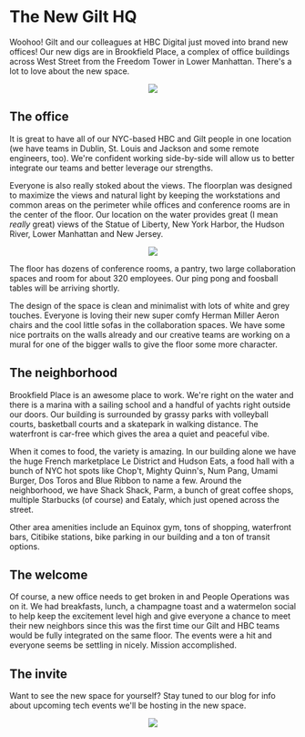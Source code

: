 # The New Gilt HQ 

Woohoo! Gilt and our colleagues at HBC Digital just moved into brand new offices! Our new digs are in Brookfield Place, a complex of office buildings across West Street from the Freedom Tower in Lower Manhattan. There's a lot to love about the new space. 

<p align="center">
<img src="http://i.imgur.com/hos6HZw.jpg">
</p>

## The office

It is great to have all of our NYC-based HBC and Gilt people in one location (we have teams in Dublin, St. Louis and Jackson and some remote engineers, too). We're confident working side-by-side will allow us to better integrate our teams and better leverage our strengths.

Everyone is also really stoked about the views. The floorplan was designed to maximize the views and natural light by keeping the workstations and common areas on the perimeter while offices and conference rooms are in the center of the floor. Our location on the water provides great (I mean _really_ great) views of the Statue of Liberty, New York Harbor, the Hudson River, Lower Manhattan and New Jersey. 

<p align="center">
  <img src="http://i.imgur.com/6WYb4lt.jpg">
</p>

The floor has dozens of conference rooms, a pantry, two large collaboration spaces and room for about 320 employees. Our ping pong and foosball tables will be arriving shortly. 

The design of the space is clean and minimalist with lots of white and grey touches. Everyone is loving their new super comfy Herman Miller Aeron chairs and the cool little sofas in the collaboration spaces. We have some nice portraits on the walls already and our creative teams are working on a mural for one of the bigger walls to give the floor some more character.

## The neighborhood 

Brookfield Place is an awesome place to work. We're right on the water and there is a marina with a sailing school and a handful of yachts right outside our doors. Our building is surrounded by grassy parks with volleyball courts, basketball courts and a skatepark in walking distance. The waterfront is car-free which gives the area a quiet and peaceful vibe. 

When it comes to food, the variety is amazing. In our building alone we have the huge French marketplace Le District and Hudson Eats, a food hall with a bunch of NYC hot spots like Chop't, Mighty Quinn's, Num Pang, Umami Burger, Dos Toros and Blue Ribbon to name a few. Around the neighborhood, we have Shack Shack, Parm, a bunch of great coffee shops, multiple Starbucks (of course) and Eataly, which just opened across the street. 

Other area amenities include an Equinox gym, tons of shopping, waterfront bars, Citibike stations, bike parking in our building and a ton of transit options. 

## The welcome

Of course, a new office needs to get broken in and People Operations was on it. We had breakfasts, lunch, a champagne toast and a watermelon social to help keep the excitement level high and give everyone a chance to meet their new neighbors since this was the first time our Gilt and HBC teams would be fully integrated on the same floor. The events were a hit and everyone seems be settling in nicely. Mission accomplished. 

## The invite

Want to see the new space for yourself? Stay tuned to our blog for info about upcoming tech events we'll be hosting in the new space.

<p align="center">
  <img src="http://i.imgur.com/Iiwo1gH.jpg">
</p>
